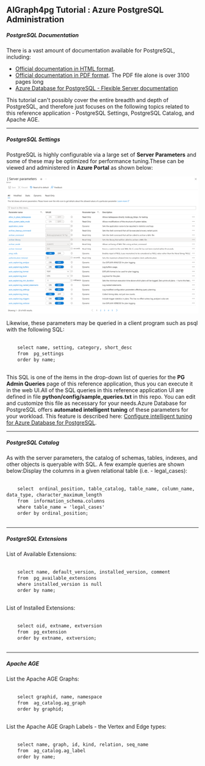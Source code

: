 ## AIGraph4pg Tutorial : Azure PostgreSQL Administration

##### PostgreSQL Documentation

There is a vast amount of documentation available for PostgreSQL, including:

* [Official documentation in HTML format](https://www.postgresql.org/docs/current/).
* [Official documentation in PDF format](https://www.postgresql.org/docs/).
  The PDF file alone is over 3100 pages long
* [Azure Database for PostgreSQL - Flexible Server documentation](https://learn.microsoft.com/en-us/azure/postgresql/)

This tutorial can't possibly cover the entire breadth and depth of PostgreSQL,
and therefore just focuses on the following topics related to this reference application -
PostgreSQL Settings, PostgreSQL Catalog, and Apache AGE.

---

##### PostgreSQL Settings

PostgreSQL is highly configurable via a large set of **Server Parameters**
and some of these may be optimized for performance tuning.These can be viewed and administered in **Azure Portal** as shown below:

![](img/server-parameters.png)

Likewise, these parameters may be queried in a client program
such as psql with the following SQL:
```

    select name, setting, category, short_desc
    from  pg_settings
    order by name;
  
```
This SQL is one of the items in the drop-down list of queries
for the **PG Admin Queries** page of this reference
application, thus you can execute it in the web UI.All of the SQL queries in this reference application UI are defined
in file **python/config/sample\_queries.txt** in this repo.
You can edit and customize this file as necessary for your needs.Azure Database for PostgreSQL offers **automated intelligent tuning**
of these parameters for your workload. This feature is described here:
[Configure intelligent tuning for Azure Database for PostgreSQL](https://learn.microsoft.com/en-us/azure/postgresql/flexible-server/concepts-intelligent-tuning).

---

##### PostgreSQL Catalog

As with the server parameters, the catalog of schemas, tables, indexes, and other objects
is queryable with SQL. A few example queries are shown below:Display the columns in a given relational table (i.e. - legal\_cases):
```

    select  ordinal_position, table_catalog, table_name, column_name, data_type, character_maximum_length
    from  information_schema.columns
    where table_name = 'legal_cases'
    order by ordinal_position;
  
```

---

##### PostgreSQL Extensions

List of Available Extensions:
```

    select name, default_version, installed_version, comment
    from  pg_available_extensions
    where installed_version is null
    order by name;
  
```
List of Installed Extensions:
```

    select oid, extname, extversion
    from  pg_extension
    order by extname, extversion;
  
```

---

##### Apache AGE

List the Apache AGE Graphs:
```

    select graphid, name, namespace
    from  ag_catalog.ag_graph
    order by graphid;
  
```
List the Apache AGE Graph Labels - the Vertex and Edge types:
```

    select name, graph, id, kind, relation, seq_name
    from  ag_catalog.ag_label
    order by name;
  
```

